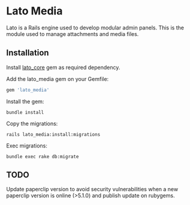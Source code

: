 # Lato Media

Lato is a Rails engine used to develop modular admin panels. This is the module used to manage attachments and media files.

## Installation

Install [lato_core](https://github.com/ideonetwork/lato-core) gem as required dependency.

Add the lato_media gem on your Gemfile:

```ruby
gem 'lato_media'
```

Install the gem:

```console
bundle install
```

Copy the migrations:

```console
rails lato_media:install:migrations
```

Exec migrations:

```console
bundle exec rake db:migrate
```

## TODO

Update paperclip version to avoid security vulnerabilities when a new paperclip version is online (>5.1.0) and publish update on rubygems.